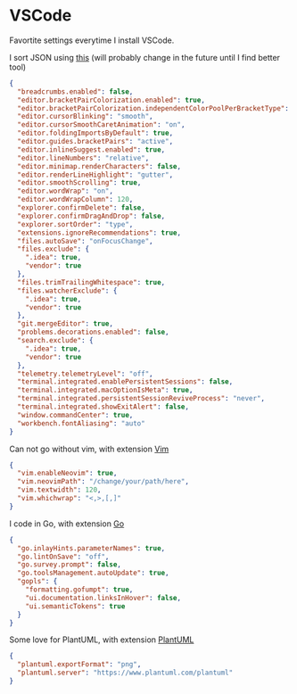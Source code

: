 # VSCode

Favortite settings everytime I install VSCode.

I sort JSON using [this](https://r37r0m0d3l.github.io/json_sort/) (will probably
change in the future until I find better tool)

```json
{
  "breadcrumbs.enabled": false,
  "editor.bracketPairColorization.enabled": true,
  "editor.bracketPairColorization.independentColorPoolPerBracketType": true,
  "editor.cursorBlinking": "smooth",
  "editor.cursorSmoothCaretAnimation": "on",
  "editor.foldingImportsByDefault": true,
  "editor.guides.bracketPairs": "active",
  "editor.inlineSuggest.enabled": true,
  "editor.lineNumbers": "relative",
  "editor.minimap.renderCharacters": false,
  "editor.renderLineHighlight": "gutter",
  "editor.smoothScrolling": true,
  "editor.wordWrap": "on",
  "editor.wordWrapColumn": 120,
  "explorer.confirmDelete": false,
  "explorer.confirmDragAndDrop": false,
  "explorer.sortOrder": "type",
  "extensions.ignoreRecommendations": true,
  "files.autoSave": "onFocusChange",
  "files.exclude": {
    ".idea": true,
    "vendor": true
  },
  "files.trimTrailingWhitespace": true,
  "files.watcherExclude": {
    ".idea": true,
    "vendor": true
  },
  "git.mergeEditor": true,
  "problems.decorations.enabled": false,
  "search.exclude": {
    ".idea": true,
    "vendor": true
  },
  "telemetry.telemetryLevel": "off",
  "terminal.integrated.enablePersistentSessions": false,
  "terminal.integrated.macOptionIsMeta": true,
  "terminal.integrated.persistentSessionReviveProcess": "never",
  "terminal.integrated.showExitAlert": false,
  "window.commandCenter": true,
  "workbench.fontAliasing": "auto"
}
```

Can not go without vim, with extension
[Vim](https://marketplace.visualstudio.com/items?itemName=vscodevim.vim)

```json
{
  "vim.enableNeovim": true,
  "vim.neovimPath": "/change/your/path/here",
  "vim.textwidth": 120,
  "vim.whichwrap": "<,>,[,]"
}
```

I code in Go, with extension
[Go](https://marketplace.visualstudio.com/items?itemName=golang.go)

```json
{
  "go.inlayHints.parameterNames": true,
  "go.lintOnSave": "off",
  "go.survey.prompt": false,
  "go.toolsManagement.autoUpdate": true,
  "gopls": {
    "formatting.gofumpt": true,
    "ui.documentation.linksInHover": false,
    "ui.semanticTokens": true
  }
}
```

Some love for PlantUML, with extension
[PlantUML](https://marketplace.visualstudio.com/items?itemName=jebbs.plantuml)

```json
{
  "plantuml.exportFormat": "png",
  "plantuml.server": "https://www.plantuml.com/plantuml"
}
```
